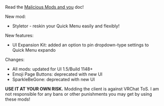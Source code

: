 Read the [Malicious Mods and you](https://github.com/knah/VRCMods/blob/master/Malicious-Mods.md) doc!

New mod:
 * Styletor - reskin your Quick Menu easily and flexibly!

New features:
 * UI Expansion Kit: added an option to pin dropdown-type settings to Quick Menu expando

Changes:
 * All mods: updated for UI 1.5/Build 1148+
 * Emoji Page Buttons: deprecated with new UI
 * SparkleBeGone: deprecated with new UI


**USE IT AT YOUR OWN RISK.** Modding the client is against VRChat ToS. I am not responsible for any bans or other punishments you may get by using these mods!